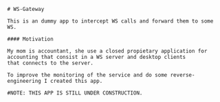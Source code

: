     # WS-Gateway

    This is an dummy app to intercept WS calls and forward them to some WS.

    #### Motivation

    My mom is accountant, she use a closed propietary application for accounting that consist in a WS server and desktop clients
    that connects to the server.

    To improve the monitoring of the service and do some reverse-engineering I created this app.

    #NOTE: THIS APP IS STILL UNDER CONSTRUCTION.